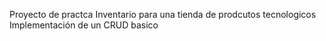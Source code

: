 Proyecto de practca
Inventario para una tienda de prodcutos tecnologicos
Implementación de un CRUD basico
